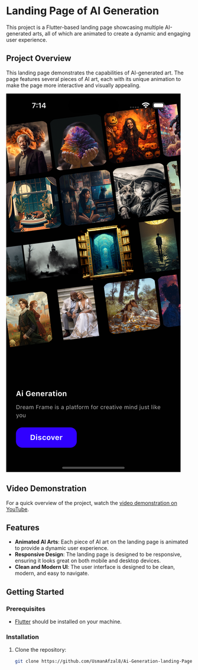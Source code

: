 # Landing Page of AI Generation

This project is a Flutter-based landing page showcasing multiple AI-generated arts, all of which are animated to create a dynamic and engaging user experience.

## Project Overview

This landing page demonstrates the capabilities of AI-generated art. The page features several pieces of AI art, each with its unique animation to make the page more interactive and visually appealing.

![Project Photo](assets/image/landing_page.png)

## Video Demonstration

For a quick overview of the project, watch the [video demonstration on YouTube](https://www.youtube.com/watch?v=NIzC86TIgn4&t=1s).

## Features

- **Animated AI Arts**: Each piece of AI art on the landing page is animated to provide a dynamic user experience.
- **Responsive Design**: The landing page is designed to be responsive, ensuring it looks great on both mobile and desktop devices.
- **Clean and Modern UI**: The user interface is designed to be clean, modern, and easy to navigate.

## Getting Started

### Prerequisites

- [Flutter](https://flutter.dev/docs/get-started/install) should be installed on your machine.

### Installation

1. Clone the repository:
   ```bash
   git clone https://github.com/UsmanAfzal8/Ai-Generation-landing-Page.git
